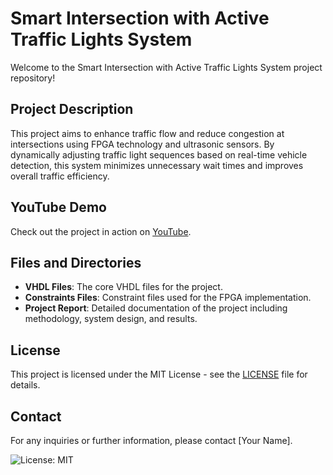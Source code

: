 # Smart Intersection with Active Traffic Lights System

Welcome to the Smart Intersection with Active Traffic Lights System project repository!

## Project Description
This project aims to enhance traffic flow and reduce congestion at intersections using FPGA technology and ultrasonic sensors. By dynamically adjusting traffic light sequences based on real-time vehicle detection, this system minimizes unnecessary wait times and improves overall traffic efficiency.

## YouTube Demo
Check out the project in action on [YouTube](https://youtu.be/GJ8IfE_5N2o).

## Files and Directories
- **VHDL Files**: The core VHDL files for the project.
- **Constraints Files**: Constraint files used for the FPGA implementation.
- **Project Report**: Detailed documentation of the project including methodology, system design, and results.

## License
This project is licensed under the MIT License - see the [LICENSE](LICENSE) file for details.

## Contact
For any inquiries or further information, please contact [Your Name].

![License: MIT](https://img.shields.io/badge/License-MIT-yellow.svg)

